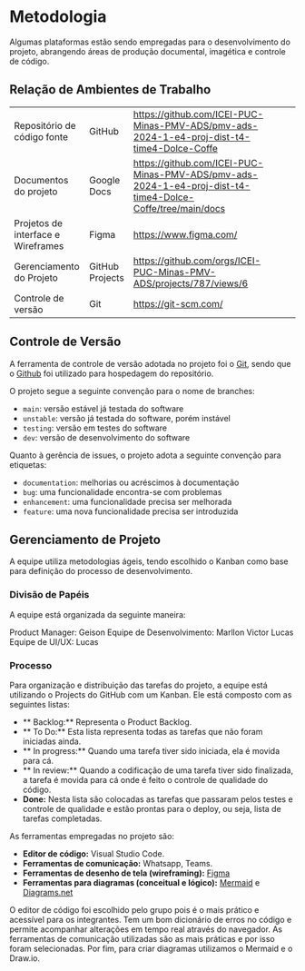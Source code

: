 
# Metodologia

Algumas plataformas estão sendo empregadas para o desenvolvimento do projeto, abrangendo áreas de produção documental, imagética e controle de código.

## Relação de Ambientes de Trabalho

|  |               | |  | |  | 
|----|-----------------------|------------|----------------|--------------|-----------------|  
|    Repositório de código fonte   |    GitHub   | https://github.com/ICEI-PUC-Minas-PMV-ADS/pmv-ads-2024-1-e4-proj-dist-t4-time4-Dolce-Coffe
|     Documentos do projeto    |  Google Docs     |  https://github.com/ICEI-PUC-Minas-PMV-ADS/pmv-ads-2024-1-e4-proj-dist-t4-time4-Dolce-Coffe/tree/main/docs |   
|     Projetos de interface e Wireframes       |    Figma       |  https://www.figma.com/ |   
|    Gerenciamento do Projeto | GitHub Projects      |  https://github.com/orgs/ICEI-PUC-Minas-PMV-ADS/projects/787/views/6 |   
|     Controle de versão |    Git      | https://git-scm.com/  |   

## Controle de Versão

A ferramenta de controle de versão adotada no projeto foi o
[Git](https://git-scm.com/), sendo que o [Github](https://github.com)
foi utilizado para hospedagem do repositório.

O projeto segue a seguinte convenção para o nome de branches:

- `main`: versão estável já testada do software
- `unstable`: versão já testada do software, porém instável
- `testing`: versão em testes do software
- `dev`: versão de desenvolvimento do software

Quanto à gerência de issues, o projeto adota a seguinte convenção para
etiquetas:

- `documentation`: melhorias ou acréscimos à documentação
- `bug`: uma funcionalidade encontra-se com problemas
- `enhancement`: uma funcionalidade precisa ser melhorada
- `feature`: uma nova funcionalidade precisa ser introduzida

## Gerenciamento de Projeto
A equipe utiliza metodologias ágeis, tendo escolhido o Kanban como base para definição do processo de desenvolvimento.

### Divisão de Papéis

A equipe está organizada da seguinte maneira:

Product Manager: Geison 
Equipe de Desenvolvimento:
Marllon
Victor 
Lucas
Equipe de UI/UX:
Lucas

### Processo

Para organização e distribuição das tarefas do projeto, a equipe está utilizando o Projects do GitHub com um Kanban. Ele está composto com as seguintes listas:

- ** Backlog:** Representa o Product Backlog. 
- ** To Do:** Esta lista representa todas as tarefas que não foram iniciadas ainda.
- ** In progress:** Quando uma tarefa tiver sido iniciada, ela é movida para cá.
- ** In review:** Quando a codificação de uma tarefa tiver sido finalizada, a tarefa é movida para cá onde é feito o controle de qualidade do código.
- **Done:** Nesta lista são colocadas as tarefas que passaram pelos testes e controle de qualidade e estão prontas para o deploy, ou seja, lista de tarefas completadas.

As ferramentas empregadas no projeto são:

- **Editor de código:** Visual Studio Code.
- **Ferramentas de comunicação:** Whatsapp, Teams.
- **Ferramentas de desenho de tela (wireframing):** [Figma](https://www.figma.com/)
- **Ferramentas para diagramas (conceitual e lógico):** [Mermaid](https://mermaid.js.org/) e [Diagrams.net](https://app.diagrams.net/)

O editor de código foi escolhido pelo grupo pois é o mais prático e acessível para os integrantes. Tem um bom dicionário de erros no código e permite acompanhar alterações em tempo real através do navegador. As ferramentas de comunicação utilizadas são as mais práticas e por isso foram selecionadas. Por fim, para criar diagramas utilizamos o Mermaid e o Draw.io.
